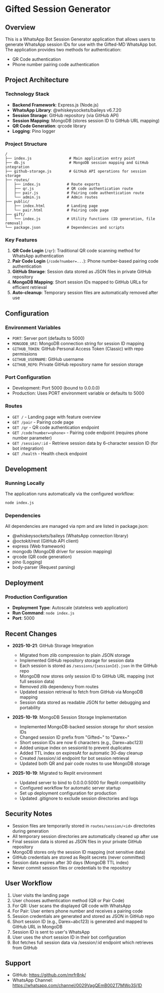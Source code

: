 # Gifted Session Generator

## Overview
This is a WhatsApp Bot Session Generator application that allows users to generate WhatsApp session IDs for use with the Gifted-MD WhatsApp bot. The application provides two methods for authentication:
- QR Code authentication
- Phone number pairing code authentication

## Project Architecture

### Technology Stack
- **Backend Framework**: Express.js (Node.js)
- **WhatsApp Library**: @whiskeysockets/baileys v6.7.20
- **Session Storage**: GitHub repository (via GitHub API)
- **Session Mapping**: MongoDB (stores session ID to GitHub URL mapping)
- **QR Code Generation**: qrcode library
- **Logging**: Pino logger

### Project Structure
```
/
├── index.js                 # Main application entry point
├── db.js                    # MongoDB session mapping and GitHub integration
├── github-storage.js        # GitHub API operations for session storage
├── routes/
│   ├── index.js            # Route exports
│   ├── qr.js               # QR code authentication route
│   ├── pair.js             # Pairing code authentication route
│   └── admin.js            # Admin routes
├── public/
│   ├── index.html          # Landing page
│   └── pair.html           # Pairing code page
├── gift/
│   └── index.js            # Utility functions (ID generation, file removal)
└── package.json            # Dependencies and scripts
```

### Key Features
1. **QR Code Login** (`/qr`): Traditional QR code scanning method for WhatsApp authentication
2. **Pair Code Login** (`/code?number=...`): Phone number-based pairing code authentication
3. **GitHub Storage**: Session data stored as JSON files in private GitHub repository
4. **MongoDB Mapping**: Short session IDs mapped to GitHub URLs for efficient retrieval
5. **Auto-cleanup**: Temporary session files are automatically removed after use

## Configuration

### Environment Variables
- `PORT`: Server port (defaults to 5000)
- `MONGODB_URI`: MongoDB connection string for session ID mapping
- `GITHUB_TOKEN`: GitHub Personal Access Token (Classic) with repo permissions
- `GITHUB_USERNAME`: GitHub username
- `GITHUB_REPO`: Private GitHub repository name for session storage

### Port Configuration
- Development: Port 5000 (bound to 0.0.0.0)
- Production: Uses PORT environment variable or defaults to 5000

### Routes
- `GET /` - Landing page with feature overview
- `GET /pair` - Pairing code page
- `GET /qr` - QR code authentication endpoint
- `GET /code?number=<phone>` - Pairing code endpoint (requires phone number parameter)
- `GET /session/:id` - Retrieve session data by 6-character session ID (for bot integration)
- `GET /health` - Health check endpoint

## Development

### Running Locally
The application runs automatically via the configured workflow:
```bash
node index.js
```

### Dependencies
All dependencies are managed via npm and are listed in package.json:
- @whiskeysockets/baileys (WhatsApp connection library)
- @octokit/rest (GitHub API client)
- express (Web framework)
- mongodb (MongoDB driver for session mapping)
- qrcode (QR code generation)
- pino (Logging)
- body-parser (Request parsing)

## Deployment

### Production Configuration
- **Deployment Type**: Autoscale (stateless web application)
- **Run Command**: `node index.js`
- **Port**: 5000

## Recent Changes
- **2025-10-21**: GitHub Storage Integration
  - Migrated from zlib compression to plain JSON storage
  - Implemented GitHub repository storage for session data
  - Each session is stored as `/sessions/{sessionId}.json` in the GitHub repo
  - MongoDB now stores only session ID to GitHub URL mapping (not full session data)
  - Removed zlib dependency from routes
  - Updated session retrieval to fetch from GitHub via MongoDB mapping
  - Session data stored as readable JSON for better debugging and portability

- **2025-10-19**: MongoDB Session Storage Implementation
  - Implemented MongoDB-backed session storage for short session IDs
  - Changed session ID prefix from "Gifted~" to "Darex~"
  - Short session IDs are now 6 characters (e.g., Darex~abc123)
  - Added unique index on sessionId to prevent duplicates
  - Added TTL index on expiresAt for automatic 30-day cleanup
  - Created /session/:id endpoint for bot session retrieval
  - Updated both QR and pair code routes to use MongoDB storage
  
- **2025-10-19**: Migrated to Replit environment
  - Updated server to bind to 0.0.0.0:5000 for Replit compatibility
  - Configured workflow for automatic server startup
  - Set up deployment configuration for production
  - Updated .gitignore to exclude session directories and logs

## Security Notes
- Session files are temporarily stored in `routes/session/<id>` directories during generation
- All temporary session directories are automatically cleaned up after use
- Final session data is stored as JSON files in your private GitHub repository
- MongoDB stores only the session ID mapping (not sensitive data)
- GitHub credentials are stored as Replit secrets (never committed)
- Session data expires after 30 days (MongoDB TTL index)
- Never commit session files or credentials to the repository

## User Workflow
1. User visits the landing page
2. User chooses authentication method (QR or Pair Code)
3. For QR: User scans the displayed QR code with WhatsApp
4. For Pair: User enters phone number and receives a pairing code
5. Session credentials are generated and stored as JSON in GitHub repo
6. Short session ID (e.g., Darex~abc123) is generated and mapped to GitHub URL in MongoDB
7. Session ID is sent to user's WhatsApp
8. User uses the short session ID in their bot configuration
9. Bot fetches full session data via /session/:id endpoint which retrieves from GitHub

## Support
- GitHub: https://github.com/mrfr8nk/
- WhatsApp Channel: https://whatsapp.com/channel/0029VagQEmB002T7MWo3Sj1D
